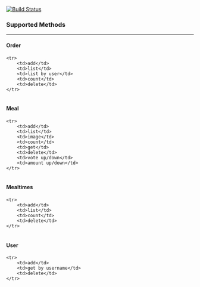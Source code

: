 [![Build Status](https://travis-ci.org/ICANS/trending-food.png?branch=master)](https://travis-ci.org/ICANS/trending-food)

### Supported Methods
______________

#### Order
<table>

	<tr>
		<td>add</td>
		<td>list</td>
		<td>list by user</td>
		<td>count</td>
		<td>delete</td>
	</tr>

</table>

#### Meal

<table>

	<tr>
		<td>add</td>
		<td>list</td>
		<td>image</td>
		<td>count</td>
		<td>get</td>
		<td>delete</td>
		<td>vote up/down</td>
		<td>amount up/down</td>
	</tr>

</table>

#### Mealtimes

<table>

	<tr>
		<td>add</td>
		<td>list</td>
		<td>count</td>
		<td>delete</td>
	</tr>

</table>

#### User

<table>

	<tr>
		<td>add</td>
		<td>get by username</td>
		<td>delete</td>
	</tr>

</table>
